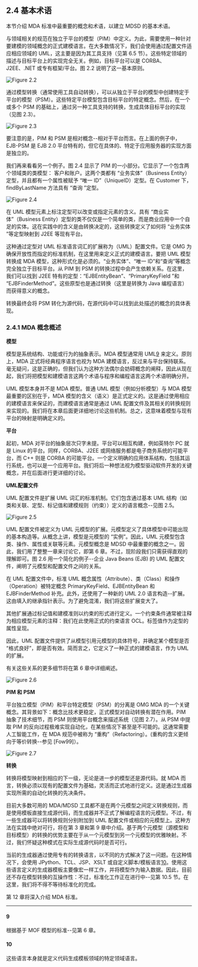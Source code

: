 ## 2.4 基本术语
本节介绍 MDA 标准中最重要的概念和术语，以建立 MDSD 的基本术语。

与领域相关的规范在独立于平台的模型（PIM）中定义。为此，需要使用一种针对要建模的领域概念的正式建模语言。在大多数情况下，我们会使用通过配置文件适应相应领域的 UML，这主要是因为其工具支持（见第 6.5 节）。这些特定领域的描述与目标平台上的实现完全无关。例如，目标平台可以是 CORBA、J2EE、.NET 或专有框架/平台。图 2.2 说明了这一基本原则。

![Figure 2.2](../img/f2.2.png)

通过模型转换（通常使用工具自动转换），可以从独立于平台的模型中创建特定于平台的模型（PSM）。这些特定平台模型包含目标平台的特定概念。然后，在一个或多个 PSM 的基础上，通过另一种工具支持的转换，生成具体目标平台的实现（见图 2.3）。

![Figure 2.3](../img/f2.3.png)

要注意的是，PIM 和 PSM 是相对概念--相对于平台而言。在上面的例子中，EJB-PSM 是 EJB 2.0 平台特有的，但它在具体的、特定于应用服务器的实现方面是独立的。

我们再来看看另一个例子。图 2.4 显示了 PIM 的一小部分。它显示了一个包含两个领域类的类模型： 客户和账户。这两个类都有 “业务实体”（Business Entity）定型，并且都有一个属性被赋予 “唯一 ID”（UniqueID）定型。在 Customer 下，findByLastName 方法具有 “查询 ”定型。

![Figure 2.4](../img/f2.4.png)

在 UML 模型元素上标注定型可以改变或指定元素的含义。具有 “商业实体”（Business Entity）定型的类不仅仅是一个简单的类，而是商业应用中一个自足的实体。这在实践中的含义是由转换决定的，这些转换定义了如何将 “业务实体 ”等定型映射到 J2EE 等现有平台。

这种通过定型对 UML 标准语言词汇的扩展称为（UML）配置文件。它是 OMG 为确保开放性而指定的标准机制，在这里用来定义正式的建模语言。要把 UML 模型转换成 MDA 模型，这种形式化是必须的。“业务实体”、“唯一 ID”和“查询”等概念完全独立于目标平台。从 PIM 到 PSM 的转换过程中会产生依赖关系。在这里，我们可以找到 J2EE 特有的定型：“EJBEntityBean”、“PrimaryKeyField ”和 “EJBFinderMethod”。这些原型也是通过转换（这里是转换为 Java 编程语言）而获得意义的概念。

转换最终会将 PSM 转化为源代码，在源代码中可以找到此处描述的概念的具体表现。

### 2.4.1 MDA 概念概述

**模型**

模型是系统结构、功能或行为的抽象表示。MDA 模型通常用 UML[9](#9) 来定义。原则上，MDA 正式将经典程序语言也视为 MDA 建模语言，反过来与平台保持联系。毫无疑问，这是正确的，但我们认为这种方法偶尔会妨碍概念的阐释，因此从现在起，我们将把模型和建模语言这两个术语与程序和编程语言这两个术语明确分开。

UML 模型本身并不是 MDA 模型。普通 UML 模型（例如分析模型）与 MDA 模型最重要的区别在于，MDA 模型的含义（语义）是正式定义的。这是通过使用相应的建模语言来保证的，而建模语言通常是通过 UML 配置文件及其相关的转换规则来实现的。我们将在本章后面更详细地讨论这些机制。总之，这意味着模型与现有平台的映射是明确定义的。

**平台**

起初，MDA 对平台的抽象层次只字未提。平台可以相互构建，例如英特尔 PC 就是 Linux 的平台。同样，CORBA、J2EE 或网络服务都是电子商务系统的可能平台，而 C++ 则是 CORBA 的可能平台。一个定义明确的应用体系结构，包括其运行系统，也可以是一个应用平台。我们将后一种想法视为模型驱动软件开发的关键概念，并在后面进行更详细的讨论。

**UML配置文件**

UML 配置文件是扩展 UML 词汇的标准机制。它们包含通过基本 UML 结构（如类和关联、定型、标记值和建模规则（约束））定义的语言概念--见图 2.5。

![Figure 2.5](../img/f2.5.png)

UML 配置文件被定义为 UML 元模型的扩展。元模型定义了具体模型中可能出现的基本构造等。从概念上讲，模型是元模型的 “实例”。因此，UML 元模型包含类、操作、属性或关联等元素。元模型概念是 MDSD 中最重要的概念之一。因此，我们用了整整一章来讨论它，即第 6 章。不过，现阶段我们只需获得直观的理解即可。图 2.6 用一个简化的例子--企业 Java Beans (EJB) 的 UML 配置文件，阐明了元模型和配置文件之间的关系。

在 UML 配置文件中，标准 UML 概念属性（Attribute）、类（Class）和操作（Operation）被特定概念 PrimaryKeyField、EJBEntityBean 和 EJBFinderMethod 补充。此外，还使用了一种新的 UML 2.0 语言构造--扩展。这由填入的继承指针表示。为了避免混淆，我们将这些扩展变大了。

其他扩展通过标记值和建模准则以约束的形式进行定义。一个约束条件通常被注释为相应模型元素的注释：我们在此使用正式的约束语言 OCL。标签值作为定型的属性呈现。

因此，UML 配置文件提供了从模型引用元模型的具体符号，并确定某个模型是否 “格式良好”，即是否有效。简而言之，它定义了一种正式的建模语言，作为 UML 的扩展。

有关这些关系的更多细节将在第 6 章中详细阐述。

![Figure 2.6](../img/f2.6.png)

**PIM 和 PSM**

平台独立模型（PIM）和平台特定模型（PSM）的分离是 OMG MDA 的一个关键概念。其背景如下：概念比技术更稳定，正式模型对自动转换有潜在作用。PIM 抽象了技术细节，而 PSM 则使用平台概念来描述系统（见图 2.7）。从 PSM 中提取 PIM 的反向过程极难实现自动化，在某些情况下甚至是不可能的。这通常需要人工智能工作，在 MDA 规范中被称为 “重构”（Refactoring）。(重构的含义更倾向于等价转换--参见 [Fow99]）。

![Figure 2.7](../img/f2.7.png)

**转换**

转换将模型映射到相应的下一级，无论是进一步的模型还是源代码。就 MDA 而言，转换必须以现有的配置文件为基础，灵活而正式地进行定义。这是通过生成器实现所需的自动化转换的先决条件。

目前大多数可用的 MDA/MDSD 工具都不是在两个元模型之间定义转换规则，而是使用模板直接生成源代码，而生成器并不正式了解编程语言的元模型。不过，有一些生成器可以将转换规则分别附加到 UML 配置文件或相应的元模型上。这种方法在实践中绝对可行，将在第 3 章和第 9 章中介绍。基于两个元模型（源模型和目标模型）的转换的优势主要在于从一个元模型到另一个元模型的优雅映射。不过，我们怀疑这种模式在实际生成源代码时是否可行。

当前的生成器通过使用专有的转换语言，以不同的方式解决了这一问题。在这种情况下，会使用 JPython、TCL、JSP、XSLT 或自定义脚本/模板语言[10](#10)。使用这些语言定义的生成器模板主要像宏一样工作，并将模型作为输入数据。因此，目前还不存在模型转换的互操作性：不过，标准化工作正在进行中--见第 10.5 节。在这里，我们将不得不等待标准化的完成。

第 12 章将深入介绍 MDA 标准。

---

#### 9
根据基于 MOF 模型的标准--见第 6 章。

#### 10
这些语言本身就是定义代码生成模板领域的特定领域语言。
